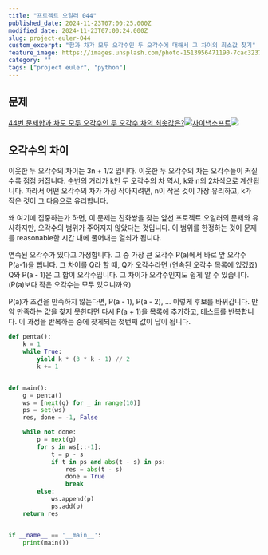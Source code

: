 ```yaml
---
title: "프로젝트 오일러 044"
published_date: 2024-11-23T07:00:25.000Z
modified_date: 2024-11-23T07:00:24.000Z
slug: project-euler-044
custom_excerpt: "함과 차가 모두 오각수인 두 오각수에 대해서 그 차이의 최소값 찾기"
feature_image: https://images.unsplash.com/photo-1513956471190-7cac323728b0?crop=entropy&cs=tinysrgb&fit=max&fm=jpg&ixid=M3wxMTc3M3wwfDF8c2VhcmNofDd8fHBlbnRhZ29ufGVufDB8fHx8MTczMjExNzM5N3ww&ixlib=rb-4.0.3&q=80&w=2000
category: ""
tags: ["project euler", "python"]
---
```


## 문제

[44번 문제합과 차도 모두 오각수인 두 오각수 차의
최솟값은?![](/images/favicon-22_1.ico)사이냅소프트![](/images/euler_portrait-18_1.png)](https://euler.synap.co.kr/problem=44)

## 오각수의 차이

이웃한 두 오각수의 차이는 3n + 1/2 입니다. 이웃한 두 오각수의 차는 오각수들이 커질수록 점점 커집니다. 순번의 거리가 k인 두
오각수의 차 역시, k와 n의 2차식으로 계산됩니다. 따라서 어떤 오각수의 차가 가장 작아지려면, n이 작은 것이 가장 유리하고, k가 작은
것이 그 다음으로 유리합니다.

왜 여기에 집중하는가 하면, 이 문제는 친화쌍을 찾는 앞선 프로젝트 오일러의 문제와 유사하지만, 오각수의 범위가 주어지지 않았다는 것입니다.
이 범위를 한정하는 것이 문제를 reasonable한 시간 내에 풀어내는 열쇠가 됩니다.

연속된 오각수가 있다고 가정합니다. 그 중 가장 큰 오각수 P(a)에서 바로 앞 오각수 P(a-1)을 뺍니다. 그 차이를 Q라 할 때, Q가
오각수라면 (연속된 오각수 목록에 있겠죠) Q와 P(a - 1)은 그 합이 오각수입니다. 그 차이가 오각수인지도 쉽게 알 수 있습니다.
(P(a)보다 작은 오각수는 모두 있으니까요)

P(a)가 조건을 만족하지 않는다면, P(a - 1), P(a - 2), ... 이렇게 후보를 바꿔갑니다. 만약 만족하는 값을 찾지 못한다면
다시 P(a + 1)을 목록에 추가하고, 테스트를 반복합니다. 이 과정을 반복하는 중에 찾게되는 첫번째 값이 답이 됩니다.

```python
def penta():
    k = 1
    while True:
        yield k * (3 * k - 1) // 2
        k += 1


def main():
    g = penta()
    ws = [next(g) for _ in range(10)]
    ps = set(ws)
    res, done = -1, False

    while not done:
        p = next(g)
        for s in ws[::-1]:
            t = p - s
            if t in ps and abs(t - s) in ps:
                res = abs(t - s)
                done = True
                break
        else:
            ws.append(p)
            ps.add(p)
    return res


if __name__ == '__main__':
    print(main())
```